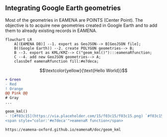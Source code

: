 ## Integrating Google Earth geometries

Most of the geometries in EAMENA are POINTS (Center Point). The objective is to acquire new geometries created in Google Earth and to add them to already existing records in EAMENA.

```mermaid
flowchart LR
    A[(EAMENA DB)] --1. export as GeoJSON--> B[GeoJSON file];
    B((Google Earth)) --2. create POLYGON geometries--> B;
    B --3. export as KML/KMZ--> C("geom_kml()"):::eamenaRfunction;
    C --4. add new GeoJSON geometries--> A;
    classDef eamenaRfunction fill:#e7deca;
```

$$\textcolor{yellow}{\text{Hello World}}$$


```diff
+ Green
- Red
! Orange
@@ Pink @@
# Gray
...

geom_kml()
- ![#f03c15](https://via.placeholder.com/15/f03c15/f03c15.png) `#f03c15`
<span style="color:'#e7deca'">eamenaR function</span>

https://eamena-oxford.github.io/eamenaR/doc/geom_kml